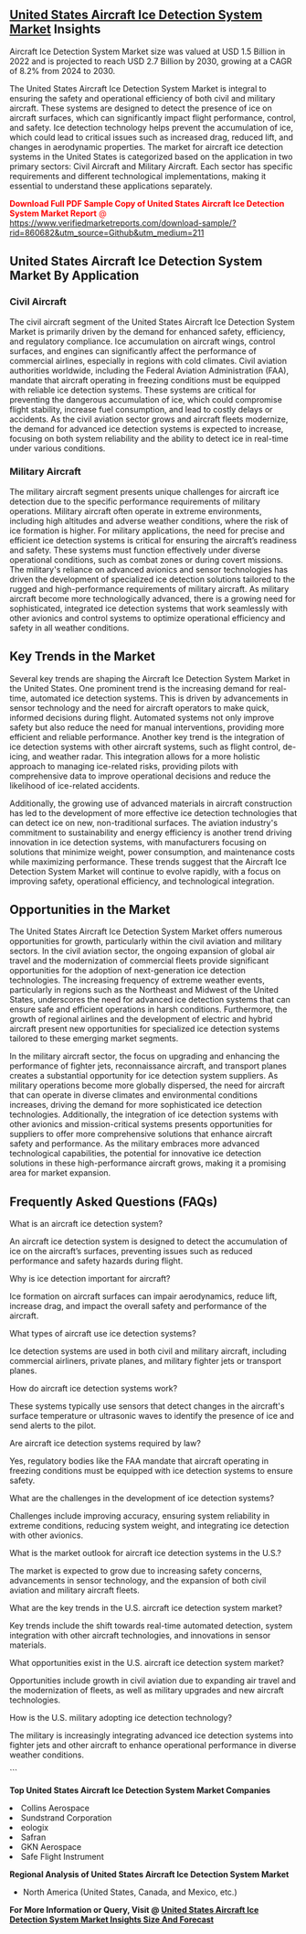 <h2><a href="https://www.verifiedmarketreports.com/download-sample/?rid=860682&amp;utm_source=Github&amp;utm_medium=211" target="_blank">United States Aircraft Ice Detection System Market</a> Insights</h2><p>Aircraft Ice Detection System Market size was valued at USD 1.5 Billion in 2022 and is projected to reach USD 2.7 Billion by 2030, growing at a CAGR of 8.2% from 2024 to 2030.</p><p><p>The United States Aircraft Ice Detection System Market is integral to ensuring the safety and operational efficiency of both civil and military aircraft. These systems are designed to detect the presence of ice on aircraft surfaces, which can significantly impact flight performance, control, and safety. Ice detection technology helps prevent the accumulation of ice, which could lead to critical issues such as increased drag, reduced lift, and changes in aerodynamic properties. The market for aircraft ice detection systems in the United States is categorized based on the application in two primary sectors: Civil Aircraft and Military Aircraft. Each sector has specific requirements and different technological implementations, making it essential to understand these applications separately.</p><p><p><span class=""><span style="color: #ff0000;"><strong>Download Full PDF Sample Copy of United States Aircraft Ice Detection System Market Report</strong> @ </span><a href="https://www.verifiedmarketreports.com/download-sample/?rid=860682&amp;utm_source=Github&amp;utm_medium=211" target="_blank">https://www.verifiedmarketreports.com/download-sample/?rid=860682&amp;utm_source=Github&amp;utm_medium=211</a></span></p></p><h2>United States Aircraft Ice Detection System Market By Application</h2><h3>Civil Aircraft</h3><p>The civil aircraft segment of the United States Aircraft Ice Detection System Market is primarily driven by the demand for enhanced safety, efficiency, and regulatory compliance. Ice accumulation on aircraft wings, control surfaces, and engines can significantly affect the performance of commercial airlines, especially in regions with cold climates. Civil aviation authorities worldwide, including the Federal Aviation Administration (FAA), mandate that aircraft operating in freezing conditions must be equipped with reliable ice detection systems. These systems are critical for preventing the dangerous accumulation of ice, which could compromise flight stability, increase fuel consumption, and lead to costly delays or accidents. As the civil aviation sector grows and aircraft fleets modernize, the demand for advanced ice detection systems is expected to increase, focusing on both system reliability and the ability to detect ice in real-time under various conditions.</p><h3>Military Aircraft</h3><p>The military aircraft segment presents unique challenges for aircraft ice detection due to the specific performance requirements of military operations. Military aircraft often operate in extreme environments, including high altitudes and adverse weather conditions, where the risk of ice formation is higher. For military applications, the need for precise and efficient ice detection systems is critical for ensuring the aircraft’s readiness and safety. These systems must function effectively under diverse operational conditions, such as combat zones or during covert missions. The military's reliance on advanced avionics and sensor technologies has driven the development of specialized ice detection solutions tailored to the rugged and high-performance requirements of military aircraft. As military aircraft become more technologically advanced, there is a growing need for sophisticated, integrated ice detection systems that work seamlessly with other avionics and control systems to optimize operational efficiency and safety in all weather conditions.</p><h2>Key Trends in the Market</h2><p>Several key trends are shaping the Aircraft Ice Detection System Market in the United States. One prominent trend is the increasing demand for real-time, automated ice detection systems. This is driven by advancements in sensor technology and the need for aircraft operators to make quick, informed decisions during flight. Automated systems not only improve safety but also reduce the need for manual interventions, providing more efficient and reliable performance. Another key trend is the integration of ice detection systems with other aircraft systems, such as flight control, de-icing, and weather radar. This integration allows for a more holistic approach to managing ice-related risks, providing pilots with comprehensive data to improve operational decisions and reduce the likelihood of ice-related accidents.</p><p>Additionally, the growing use of advanced materials in aircraft construction has led to the development of more effective ice detection technologies that can detect ice on new, non-traditional surfaces. The aviation industry's commitment to sustainability and energy efficiency is another trend driving innovation in ice detection systems, with manufacturers focusing on solutions that minimize weight, power consumption, and maintenance costs while maximizing performance. These trends suggest that the Aircraft Ice Detection System Market will continue to evolve rapidly, with a focus on improving safety, operational efficiency, and technological integration.</p><h2>Opportunities in the Market</h2><p>The United States Aircraft Ice Detection System Market offers numerous opportunities for growth, particularly within the civil aviation and military sectors. In the civil aviation sector, the ongoing expansion of global air travel and the modernization of commercial fleets provide significant opportunities for the adoption of next-generation ice detection technologies. The increasing frequency of extreme weather events, particularly in regions such as the Northeast and Midwest of the United States, underscores the need for advanced ice detection systems that can ensure safe and efficient operations in harsh conditions. Furthermore, the growth of regional airlines and the development of electric and hybrid aircraft present new opportunities for specialized ice detection systems tailored to these emerging market segments.</p><p>In the military aircraft sector, the focus on upgrading and enhancing the performance of fighter jets, reconnaissance aircraft, and transport planes creates a substantial opportunity for ice detection system suppliers. As military operations become more globally dispersed, the need for aircraft that can operate in diverse climates and environmental conditions increases, driving the demand for more sophisticated ice detection technologies. Additionally, the integration of ice detection systems with other avionics and mission-critical systems presents opportunities for suppliers to offer more comprehensive solutions that enhance aircraft safety and performance. As the military embraces more advanced technological capabilities, the potential for innovative ice detection solutions in these high-performance aircraft grows, making it a promising area for market expansion.</p><h2>Frequently Asked Questions (FAQs)</h2><p>What is an aircraft ice detection system?</p><p>An aircraft ice detection system is designed to detect the accumulation of ice on the aircraft’s surfaces, preventing issues such as reduced performance and safety hazards during flight.</p><p>Why is ice detection important for aircraft?</p><p>Ice formation on aircraft surfaces can impair aerodynamics, reduce lift, increase drag, and impact the overall safety and performance of the aircraft.</p><p>What types of aircraft use ice detection systems?</p><p>Ice detection systems are used in both civil and military aircraft, including commercial airliners, private planes, and military fighter jets or transport planes.</p><p>How do aircraft ice detection systems work?</p><p>These systems typically use sensors that detect changes in the aircraft's surface temperature or ultrasonic waves to identify the presence of ice and send alerts to the pilot.</p><p>Are aircraft ice detection systems required by law?</p><p>Yes, regulatory bodies like the FAA mandate that aircraft operating in freezing conditions must be equipped with ice detection systems to ensure safety.</p><p>What are the challenges in the development of ice detection systems?</p><p>Challenges include improving accuracy, ensuring system reliability in extreme conditions, reducing system weight, and integrating ice detection with other avionics.</p><p>What is the market outlook for aircraft ice detection systems in the U.S.?</p><p>The market is expected to grow due to increasing safety concerns, advancements in sensor technology, and the expansion of both civil aviation and military aircraft fleets.</p><p>What are the key trends in the U.S. aircraft ice detection system market?</p><p>Key trends include the shift towards real-time automated detection, system integration with other aircraft technologies, and innovations in sensor materials.</p><p>What opportunities exist in the U.S. aircraft ice detection system market?</p><p>Opportunities include growth in civil aviation due to expanding air travel and the modernization of fleets, as well as military upgrades and new aircraft technologies.</p><p>How is the U.S. military adopting ice detection technology?</p><p>The military is increasingly integrating advanced ice detection systems into fighter jets and other aircraft to enhance operational performance in diverse weather conditions.</p>```</p><p><strong>Top United States Aircraft Ice Detection System Market Companies</strong></p><div data-test-id=""><p><li>Collins Aerospace</li><li> Sundstrand Corporation</li><li> eologix</li><li> Safran</li><li> GKN Aerospace</li><li> Safe Flight Instrument</li></p><div><strong>Regional Analysis of&nbsp;United States Aircraft Ice Detection System Market</strong></div><ul><li dir="ltr"><p dir="ltr">North America&nbsp;(United States, Canada, and Mexico, etc.)</p></li></ul><p><strong>For More Information or Query, Visit @&nbsp;</strong><strong><a href="https://www.verifiedmarketreports.com/product/aircraft-ice-detection-system-market/?utm_source=Github&amp;utm_medium=211" target="_blank">United States Aircraft Ice Detection System Market Insights Size And Forecast</a></strong></p></div>
